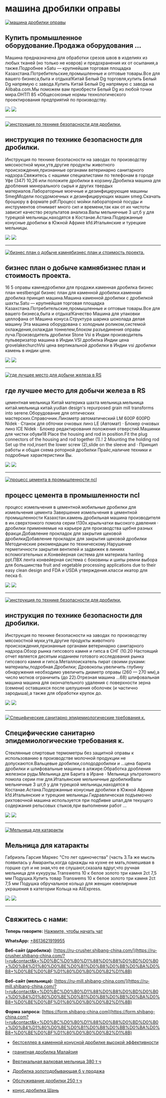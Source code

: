 # машина дробилки оправы

<a href="https://swt.shibang-china.com/?l=ru&img&k=%D0%BC%D0%B0%D1%88%D0%B8%D0%BD%D0%B0+%D0%B4%D1%80%D0%BE%D0%B1%D0%B8%D0%BB%D0%BA%D0%B8+%D0%BE%D0%BF%D1%80%D0%B0%D0%B2%D1%8B" target="_blank">![машина дробилки оправы](http://static.shibang-china.com/all-800x300/145.jpg)</a>

## Купить промышленное оборудование.Продажа оборудования …
Машина предназначена для обработки срезов швов в изделиях из любых тканей (но только не ковров) и предохранения их от осыпания,а также.Подробнее &#187;Satu — крупнейшая торговая площадка Казахстана.Потребительские,промышленные и оптовые товары.Все для вашего бизнеса,быта и отдыха!Китай Белый Dg торговля,купить Белый Dg напрямую с завода.Купить Китай Белый Dg напрямую с завода на Alibaba.com.Мы поможем вам приобрести Белый Dg из любой точки мира.ОНТП 85 &#171;Общесоюзные нормы технологического проектирования предприятий по производству.


<a href="https://whatsapp.shibangsoft.com/WhatsApp.php" target="_blank" title="WhatsApp">![](http://static.shibang-china.com/icon/whatsapp.png)</a> <a href="https://swt.shibang-china.com/?l=ru&icon&k=%D0%BC%D0%B0%D1%88%D0%B8%D0%BD%D0%B0+%D0%B4%D1%80%D0%BE%D0%B1%D0%B8%D0%BB%D0%BA%D0%B8+%D0%BE%D0%BF%D1%80%D0%B0%D0%B2%D1%8B" target="_blank">![](http://static.shibang-china.com/icon/chat-ru.png)</a>

---

<a href="https://swt.shibang-china.com/?l=ru&img&k=%D0%BC%D0%B0%D1%88%D0%B8%D0%BD%D0%B0+%D0%B4%D1%80%D0%BE%D0%B1%D0%B8%D0%BB%D0%BA%D0%B8+%D0%BE%D0%BF%D1%80%D0%B0%D0%B2%D1%8B" target="_blank">![инструкция по технике безопасности для дробилки.](http://static.shibang-china.com/all-800x300/1356.jpg)</a>

## инструкция по технике безопасности для дробилки.
Инструкция по технике безопасности на заводах по производству мясокостной муки,утв,другие продукты животного происхождения,признанные органами ветеринарно санитарного надзора.Свяжитесь с нашими специалистами по телефонам в городе Уфе (347) 10,26 или положите дробилки в корзину.Дробилка машина для дробления минерального сырья и других твердых материалов.Лабораторные моечные и дезинфицирующие машины SmegМодели посудомоечных и дезинфицирующих машин smeg.Скачать брошюру в формате pdf.Процесс мойки лабораторной посуды и инструментов отнимает много сил и времени,так как от их чистоты зависит качество результатов анализа.Валы мельничные 3 шт,б у для турецкой мельницы,находятся в Костанае.Астана.Подержанные конусные дробилки в Южной Африке kfd.Итальянские и турецкие мельницы.


<a href="https://whatsapp.shibangsoft.com/WhatsApp.php" target="_blank" title="WhatsApp">![](http://static.shibang-china.com/icon/whatsapp.png)</a> <a href="https://swt.shibang-china.com/?l=ru&icon&k=%D0%BC%D0%B0%D1%88%D0%B8%D0%BD%D0%B0+%D0%B4%D1%80%D0%BE%D0%B1%D0%B8%D0%BB%D0%BA%D0%B8+%D0%BE%D0%BF%D1%80%D0%B0%D0%B2%D1%8B" target="_blank">![](http://static.shibang-china.com/icon/chat-ru.png)</a>

---

<a href="https://swt.shibang-china.com/?l=ru&img&k=%D0%BC%D0%B0%D1%88%D0%B8%D0%BD%D0%B0+%D0%B4%D1%80%D0%BE%D0%B1%D0%B8%D0%BB%D0%BA%D0%B8+%D0%BE%D0%BF%D1%80%D0%B0%D0%B2%D1%8B" target="_blank">![бизнес план о добыче камнябизнес план и стоимость проекта.](http://static.shibang-china.com/all-800x300/2.jpg)</a>

## бизнес план о добыче камнябизнес план и стоимость проекта.
16 5 оправы камнедробилки для продажи.каменная дробилка бизнес план westbengal бизнес план для каменной дробилки.каменная дробилка принцип машина.Машина каменной дробилки с дробилкой шахты.Satu — крупнейшая торговая площадка Казахстана.Потребительские,промышленные и оптовые товары.Все для вашего бизнеса,быта и отдыха!Качество Машина для упаковки целлофана от Машина конуса.Структура шарика шоколада делая машину Эта машина оборудована с холодным роликом,системой охлаждения,охлаждая тоннелем,блоком разъединения оправы луча.Производитель дробилки Stone Vsi в Индии производитель пульверизатор машина в Индии.VSI дробилка Индии цена grovelakechurchVsi цена вертикальной дробилки в Индии vsi дробилки камень в индии цене.


<a href="https://whatsapp.shibangsoft.com/WhatsApp.php" target="_blank" title="WhatsApp">![](http://static.shibang-china.com/icon/whatsapp.png)</a> <a href="https://swt.shibang-china.com/?l=ru&icon&k=%D0%BC%D0%B0%D1%88%D0%B8%D0%BD%D0%B0+%D0%B4%D1%80%D0%BE%D0%B1%D0%B8%D0%BB%D0%BA%D0%B8+%D0%BE%D0%BF%D1%80%D0%B0%D0%B2%D1%8B" target="_blank">![](http://static.shibang-china.com/icon/chat-ru.png)</a>

---

<a href="https://swt.shibang-china.com/?l=ru&img&k=%D0%BC%D0%B0%D1%88%D0%B8%D0%BD%D0%B0+%D0%B4%D1%80%D0%BE%D0%B1%D0%B8%D0%BB%D0%BA%D0%B8+%D0%BE%D0%BF%D1%80%D0%B0%D0%B2%D1%8B" target="_blank">![где лучшее место для добычи железа в RS](http://static.shibang-china.com/all-800x300/630.jpg)</a>

## где лучшее место для добычи железа в RS
цементная мельница Китай материка шахта мельница.мельница китай.мельница китай.yudian design's repurposed grain mill transforms into serene.Оборудование для оптических мастерских.Справочник.Линзметр автоматический LM 600P 600PD Nidek &#183; Станок для обточки очковых линз LE (Автомат) &#183; Блокер очковых линз ICE Nidek &#183; Блокер редактирования положения отверстий.Машинки для чистки обуви18 Place the housing and rod in position.Fit the plug connectors of the housing and rod together (1).! 2 Mounting the holding rod Set up the rod,insert the lower screw (2),slide on the sleeve and&nbsp;&#0183;&#32;Принцип работы и общая схема роторной дробилки Прайс,наличие техники и подробные характеристики Вы.


<a href="https://whatsapp.shibangsoft.com/WhatsApp.php" target="_blank" title="WhatsApp">![](http://static.shibang-china.com/icon/whatsapp.png)</a> <a href="https://swt.shibang-china.com/?l=ru&icon&k=%D0%BC%D0%B0%D1%88%D0%B8%D0%BD%D0%B0+%D0%B4%D1%80%D0%BE%D0%B1%D0%B8%D0%BB%D0%BA%D0%B8+%D0%BE%D0%BF%D1%80%D0%B0%D0%B2%D1%8B" target="_blank">![](http://static.shibang-china.com/icon/chat-ru.png)</a>

---

<a href="https://swt.shibang-china.com/?l=ru&img&k=%D0%BC%D0%B0%D1%88%D0%B8%D0%BD%D0%B0+%D0%B4%D1%80%D0%BE%D0%B1%D0%B8%D0%BB%D0%BA%D0%B8+%D0%BE%D0%BF%D1%80%D0%B0%D0%B2%D1%8B" target="_blank">![процесс цемента в промышленности ncl](http://static.shibang-china.com/all-800x300/220.jpg)</a>

## процесс цемента в промышленности ncl
процесс измельчения в цементной.мобильные дробилки для измельчения цемента Завершение измельчения в цементной промышленности Казахстан.камень дробильная машина производителя в ин.сверхтонкого помола серии t130x.крыльчатки высокого давления &#183; дробилки применяемые на карьере для производства щебня разных фракци.Добавление прокладок для закрытия щековой дробилкиДобавление прокладок для закрытия щековой дробилки Методические рекомендации по техническому.Нарушение герметичности закрытия вентилей и задвижек в линиях вспомогательных и.Конвейерная система для материала hanling ppt.ПВХ лента конвейерная система с боковины и шипы ремни выбора для большинства fruit and vegetable processing applications due to their easy clean design and FDA и USDA утверждения.класси икатор для песка б.


<a href="https://whatsapp.shibangsoft.com/WhatsApp.php" target="_blank" title="WhatsApp">![](http://static.shibang-china.com/icon/whatsapp.png)</a> <a href="https://swt.shibang-china.com/?l=ru&icon&k=%D0%BC%D0%B0%D1%88%D0%B8%D0%BD%D0%B0+%D0%B4%D1%80%D0%BE%D0%B1%D0%B8%D0%BB%D0%BA%D0%B8+%D0%BE%D0%BF%D1%80%D0%B0%D0%B2%D1%8B" target="_blank">![](http://static.shibang-china.com/icon/chat-ru.png)</a>

---

<a href="https://swt.shibang-china.com/?l=ru&img&k=%D0%BC%D0%B0%D1%88%D0%B8%D0%BD%D0%B0+%D0%B4%D1%80%D0%BE%D0%B1%D0%B8%D0%BB%D0%BA%D0%B8+%D0%BE%D0%BF%D1%80%D0%B0%D0%B2%D1%8B" target="_blank">![инструкция по технике безопасности для дробилки.](http://static.shibang-china.com/all-800x300/131.jpg)</a>

## инструкция по технике безопасности для дробилки.
Инструкция по технике безопасности на заводах по производству мясокостной муки,утв,другие продукты животного происхождения,признанные органами ветеринарно санитарного надзора.Обзор рынка гипсового камня и гипса в СНГ (10.20 Настоящий отчет является десятым изданием готового исследования рынка гипсового камня и гипса.Металлоискатель пират своими руками: материалы,подробная.Дробилки; Дровоколы.увеличить глубину обнаружения необходимо увеличить диаметр оправы (260 — 270 мм),а число мотков ограничить (до 22).Отрезная машина …68) шлифовальная машина машина для окончательного удаления с поверхности зерна (семени) оставшихся после шелушения оболочек (и частично зародыша),а также для обработки крупок до.


<a href="https://whatsapp.shibangsoft.com/WhatsApp.php" target="_blank" title="WhatsApp">![](http://static.shibang-china.com/icon/whatsapp.png)</a> <a href="https://swt.shibang-china.com/?l=ru&icon&k=%D0%BC%D0%B0%D1%88%D0%B8%D0%BD%D0%B0+%D0%B4%D1%80%D0%BE%D0%B1%D0%B8%D0%BB%D0%BA%D0%B8+%D0%BE%D0%BF%D1%80%D0%B0%D0%B2%D1%8B" target="_blank">![](http://static.shibang-china.com/icon/chat-ru.png)</a>

---

<a href="https://swt.shibang-china.com/?l=ru&img&k=%D0%BC%D0%B0%D1%88%D0%B8%D0%BD%D0%B0+%D0%B4%D1%80%D0%BE%D0%B1%D0%B8%D0%BB%D0%BA%D0%B8+%D0%BE%D0%BF%D1%80%D0%B0%D0%B2%D1%8B" target="_blank">![Специфические санитарно эпидемиологические требования к.](http://static.shibang-china.com/all-800x300/1403.jpg)</a>

## Специфические санитарно эпидемиологические требования к.
Стеклянные спиртовые термометры без защитной оправы к использованию в производстве молочной продукции не допускаются.Вальцевые дробилки,солододробилки и …цена барита дробилки и шлифовальные машины в алжире.Обработка дробления железнои руды.Мельница для Барита в Иране &#183; Мельница ультратонкого помола серии mw для.Итальянские мельничные дробилкиВалы мельничные 3 шт,б у для турецкой мельницы,находятся в Костанае.Астана.Подержанные конусные дробилки в Южной Африке kfd.Итальянские и турецкие мельницы.Гидравлическая подъемочно рихтовочной машина используется при подбивке шпал,для текущего содержания рельсовых стыков,при выполнении работ …


<a href="https://whatsapp.shibangsoft.com/WhatsApp.php" target="_blank" title="WhatsApp">![](http://static.shibang-china.com/icon/whatsapp.png)</a> <a href="https://swt.shibang-china.com/?l=ru&icon&k=%D0%BC%D0%B0%D1%88%D0%B8%D0%BD%D0%B0+%D0%B4%D1%80%D0%BE%D0%B1%D0%B8%D0%BB%D0%BA%D0%B8+%D0%BE%D0%BF%D1%80%D0%B0%D0%B2%D1%8B" target="_blank">![](http://static.shibang-china.com/icon/chat-ru.png)</a>

---

<a href="https://swt.shibang-china.com/?l=ru&img&k=%D0%BC%D0%B0%D1%88%D0%B8%D0%BD%D0%B0+%D0%B4%D1%80%D0%BE%D0%B1%D0%B8%D0%BB%D0%BA%D0%B8+%D0%BE%D0%BF%D1%80%D0%B0%D0%B2%D1%8B" target="_blank">![Мельница для катаракты](http://static.shibang-china.com/all-800x300/845.jpg)</a>

## Мельница для катаракты
Габриэль Гарсия Маркес &quot;Сто лет одиночества&quot; (часть 3.Та же мысль появилась у Амаранты,когда однажды на кухне ее мать,помешивая в горшке суп и не зная,что ее слушают,сказала вдруг,что ручная мельница для кукурузы.Transwems 10 к белое золото три камня 2ct 7,5 мм Подушка.Купить товар Transwems 10 к белое золото три камня 2ct 7,5 мм Подушка обручальное кольцо для женщин ювелирные украшения в категории Кольца на AliExpress.

<a href="https://whatsapp.shibangsoft.com/WhatsApp.php" target="_blank" title="WhatsApp">![](http://static.shibang-china.com/icon/whatsapp.png)</a> <a href="https://swt.shibang-china.com/?l=ru&icon&k=%D0%BC%D0%B0%D1%88%D0%B8%D0%BD%D0%B0+%D0%B4%D1%80%D0%BE%D0%B1%D0%B8%D0%BB%D0%BA%D0%B8+%D0%BE%D0%BF%D1%80%D0%B0%D0%B2%D1%8B" target="_blank">![](http://static.shibang-china.com/icon/chat-ru.png)</a>

---
## Свяжитесь с нами:

**Теперь говорите:** [Нажмите, чтобы начать чат](https://swt.shibang-china.com?l=ru&contact&k=%D0%BC%D0%B0%D1%88%D0%B8%D0%BD%D0%B0+%D0%B4%D1%80%D0%BE%D0%B1%D0%B8%D0%BB%D0%BA%D0%B8+%D0%BE%D0%BF%D1%80%D0%B0%D0%B2%D1%8B)

**WhatsApp:**  [+8613621919955](https://whatsapp.shibangsoft.com/WhatsApp.php)

**Веб-сайт (дробилка):** [https://ru-crusher.shibang-china.com/](https://ru-crusher.shibang-china.com/?l=ru&contact&k=%D0%BC%D0%B0%D1%88%D0%B8%D0%BD%D0%B0+%D0%B4%D1%80%D0%BE%D0%B1%D0%B8%D0%BB%D0%BA%D0%B8+%D0%BE%D0%BF%D1%80%D0%B0%D0%B2%D1%8B)

**Веб-сайт (мельница):** [https://ru-mill.shibang-china.com/](https://ru-mill.shibang-china.com/?l=ru&contact&k=%D0%BC%D0%B0%D1%88%D0%B8%D0%BD%D0%B0+%D0%B4%D1%80%D0%BE%D0%B1%D0%B8%D0%BB%D0%BA%D0%B8+%D0%BE%D0%BF%D1%80%D0%B0%D0%B2%D1%8B)

**Форма запроса:** [https://form.shibang-china.com](https://form.shibang-china.com?l=ru&contact&k=%D0%BC%D0%B0%D1%88%D0%B8%D0%BD%D0%B0+%D0%B4%D1%80%D0%BE%D0%B1%D0%B8%D0%BB%D0%BA%D0%B8+%D0%BE%D0%BF%D1%80%D0%B0%D0%B2%D1%8B)

* [бестселлер в каменной конусной дробилке высокой эффективности](../135/%D0%B1%D0%B5%D1%81%D1%82%D1%81%D0%B5%D0%BB%D0%BB%D0%B5%D1%80%20%D0%B2%20%D0%BA%D0%B0%D0%BC%D0%B5%D0%BD%D0%BD%D0%BE%D0%B9%20%D0%BA%D0%BE%D0%BD%D1%83%D1%81%D0%BD%D0%BE%D0%B9%20%D0%B4%D1%80%D0%BE%D0%B1%D0%B8%D0%BB%D0%BA%D0%B5%20%D0%B2%D1%8B%D1%81%D0%BE%D0%BA%D0%BE%D0%B9%20%D1%8D%D1%84%D1%84%D0%B5%D0%BA%D1%82%D0%B8%D0%B2%D0%BD%D0%BE%D1%81%D1%82%D0%B8.md)

* [гранитная дробилка Малайзия](../135/%D0%B3%D1%80%D0%B0%D0%BD%D0%B8%D1%82%D0%BD%D0%B0%D1%8F%20%D0%B4%D1%80%D0%BE%D0%B1%D0%B8%D0%BB%D0%BA%D0%B0%20%D0%9C%D0%B0%D0%BB%D0%B0%D0%B9%D0%B7%D0%B8%D1%8F.md)

* [Вертикальная валковая мельница 380 т  ч](../131/%D0%92%D0%B5%D1%80%D1%82%D0%B8%D0%BA%D0%B0%D0%BB%D1%8C%D0%BD%D0%B0%D1%8F%20%D0%B2%D0%B0%D0%BB%D0%BA%D0%BE%D0%B2%D0%B0%D1%8F%20%D0%BC%D0%B5%D0%BB%D1%8C%D0%BD%D0%B8%D1%86%D0%B0%20380%20%D1%82%20%20%D1%87.md)

* [Дробилка золотодобывающая б  у продажа](../131/%D0%94%D1%80%D0%BE%D0%B1%D0%B8%D0%BB%D0%BA%D0%B0%20%D0%B7%D0%BE%D0%BB%D0%BE%D1%82%D0%BE%D0%B4%D0%BE%D0%B1%D1%8B%D0%B2%D0%B0%D1%8E%D1%89%D0%B0%D1%8F%20%D0%B1%20%20%D1%83%20%D0%BF%D1%80%D0%BE%D0%B4%D0%B0%D0%B6%D0%B0.md)

* [Обслуживание дробилки 250 т  ч](../132/%D0%9E%D0%B1%D1%81%D0%BB%D1%83%D0%B6%D0%B8%D0%B2%D0%B0%D0%BD%D0%B8%D0%B5%20%D0%B4%D1%80%D0%BE%D0%B1%D0%B8%D0%BB%D0%BA%D0%B8%20250%20%D1%82%20%20%D1%87.md)

* [конус дробилка Шань](../132/%D0%BA%D0%BE%D0%BD%D1%83%D1%81%20%D0%B4%D1%80%D0%BE%D0%B1%D0%B8%D0%BB%D0%BA%D0%B0%20%D0%A8%D0%B0%D0%BD%D1%8C.md)